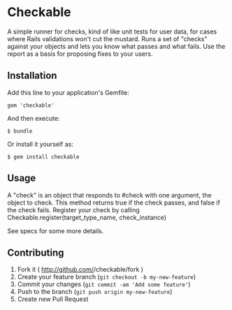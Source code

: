 # Checkable

A simple runner for checks, kind of like unit tests for user data, for cases
where Rails validations won't cut the mustard. Runs a set of "checks" against
your objects and lets you know what passes and what fails. Use the report as
a basis for proposing fixes to your users.

## Installation

Add this line to your application's Gemfile:

    gem 'checkable'

And then execute:

    $ bundle

Or install it yourself as:

    $ gem install checkable

## Usage

A "check" is an object that responds to #check with one argument, the object to check.
This method returns true if the check passes, and false if the check fails. Register your
check by calling Checkable.register(target_type_name, check_instance)

See specs for some more details.

## Contributing

1. Fork it ( http://github.com/<my-github-username>/checkable/fork )
2. Create your feature branch (`git checkout -b my-new-feature`)
3. Commit your changes (`git commit -am 'Add some feature'`)
4. Push to the branch (`git push origin my-new-feature`)
5. Create new Pull Request
